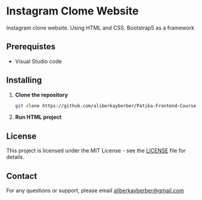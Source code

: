 # Instagram Clome Website
Instagram clone website. Using HTML and CSS. Bootstrap5 as a framework

## Prerequistes
 - Visual Studio code 

## Installing

1. **Clone the repository**
   ```bash
   git clone https://github.com/aliberkayberber/Patika-Frontend-Course/tree/main/Week3/InstagramClone
   ```

2. **Run HTML project**

## License

This project is licensed under the MIT License - see the [LICENSE](LICENSE) file for details.

## Contact

For any questions or support, please email aliberkayberber@gmail.com